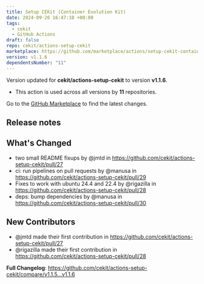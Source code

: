 ```yaml
---
title: Setup CEKit (Container Evolution Kit)
date: 2024-09-26 16:47:18 +00:00
tags:
  - cekit
  - GitHub Actions
draft: false
repo: cekit/actions-setup-cekit
marketplace: https://github.com/marketplace/actions/setup-cekit-container-evolution-kit
version: v1.1.6
dependentsNumber: "11"
---
```



Version updated for **cekit/actions-setup-cekit** to version **v1.1.6**.
- This action is used across all versions by **11** repositories.

Go to the [GitHub Marketplace](https://github.com/marketplace/actions/setup-cekit-container-evolution-kit) to find the latest changes.

## Release notes

## What's Changed
* two small README fixups by @jmtd in https://github.com/cekit/actions-setup-cekit/pull/27
* ci: run pipelines on pull requests by @manusa in https://github.com/cekit/actions-setup-cekit/pull/29
* Fixes to work with ubuntu 24.4 and 22.4 by @rigazilla in https://github.com/cekit/actions-setup-cekit/pull/28
* deps: bump dependencies by @manusa in https://github.com/cekit/actions-setup-cekit/pull/30

## New Contributors
* @jmtd made their first contribution in https://github.com/cekit/actions-setup-cekit/pull/27
* @rigazilla made their first contribution in https://github.com/cekit/actions-setup-cekit/pull/28

**Full Changelog**: https://github.com/cekit/actions-setup-cekit/compare/v1.1.5...v1.1.6
